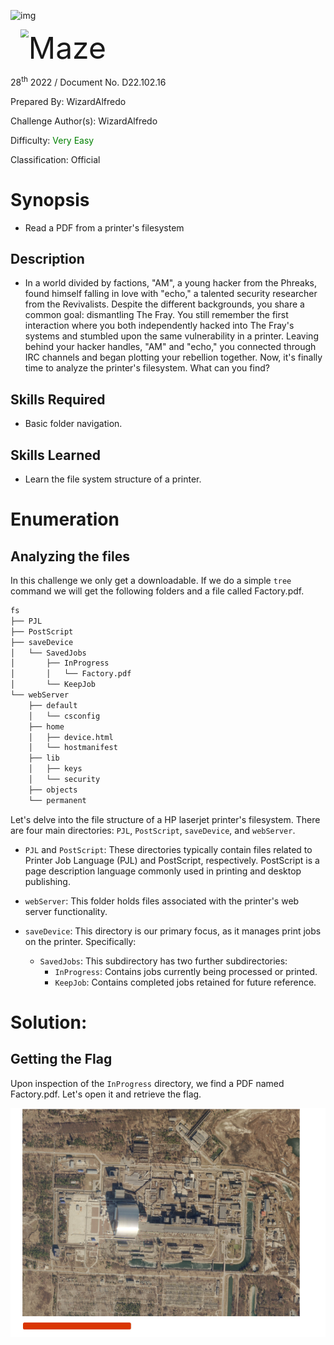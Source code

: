 ![img](../../../../../assets/banner.png)

<img src='../../../../../assets/htb.png' style='margin-left: 20px; zoom: 80%;' align=left /> <font size='10'>Maze</font>

28<sup>th</sup> 2022 / Document No. D22.102.16

Prepared By: WizardAlfredo

Challenge Author(s): WizardAlfredo

Difficulty: <font color=green>Very Easy</font>

Classification: Official

# Synopsis

- Read a PDF from a printer's filesystem

## Description

- In a world divided by factions, "AM", a young hacker from the Phreaks, found himself falling in love with "echo," a talented security researcher from the Revivalists. Despite the different backgrounds, you share a common goal: dismantling The Fray. You still remember the first interaction where you both independently hacked into The Fray's systems and stumbled upon the same vulnerability in a printer. Leaving behind your hacker handles, "AM" and "echo," you connected through IRC channels and began plotting your rebellion together. Now, it's finally time to analyze the printer's filesystem. What can you find?

## Skills Required

- Basic folder navigation.

## Skills Learned

- Learn the file system structure of a printer.

# Enumeration

## Analyzing the files

In this challenge we only get a downloadable. If we do a simple `tree` command
we will get the following folders and a file called Factory.pdf.

```bash
fs
├── PJL
├── PostScript
├── saveDevice
│   └── SavedJobs
│       ├── InProgress
│       │   └── Factory.pdf
│       └── KeepJob
└── webServer
    ├── default
    │   └── csconfig
    ├── home
    │   ├── device.html
    │   └── hostmanifest
    ├── lib
    │   ├── keys
    │   └── security
    ├── objects
    └── permanent
```

Let's delve into the file structure of a HP laserjet printer's filesystem. There are four main directories: `PJL`, `PostScript`, `saveDevice`, and `webServer`.

- `PJL` and `PostScript`: These directories typically contain files related to Printer Job Language (PJL) and PostScript, respectively. PostScript is a page description language commonly used in printing and desktop publishing.

- `webServer`: This folder holds files associated with the printer's web server functionality.

- `saveDevice`: This directory is our primary focus, as it manages print jobs on the printer. Specifically:
    - `SavedJobs`: This subdirectory has two further subdirectories:
        - `InProgress`: Contains jobs currently being processed or printed.
        - `KeepJob`: Contains completed jobs retained for future reference.

# Solution: 

## Getting the Flag

Upon inspection of the `InProgress` directory, we find a PDF named Factory.pdf. Let's open it and retrieve the flag.

![image-20240314210808496](./assets/image-20240314210808496.png)
